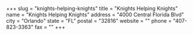+++
slug = "knights-helping-knights"
title = "Knights Helping Knights"
name = "Knights Helping Knights"
address = "4000 Central Florida Blvd"
city = "Orlando"
state = "FL"
postal = "32816"
website = ""
phone = "407-823-3363"
fax = ""
+++

